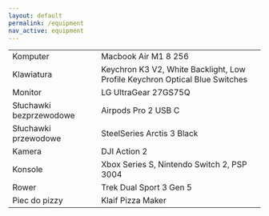 ```yaml
---
layout: default
permalink: /equipment
nav_active: equipment
---
```


<div id="content">
    <table>
        <tr>
            <td>Komputer</td><td>Macbook Air M1 8 256</td>
        </tr>
        <tr>
            <td>Klawiatura</td><td>Keychron K3 V2, White Backlight, Low Profile Keychron Optical Blue Switches</td>
        </tr>
        <tr>
            <td>Monitor</td><td>LG UltraGear 27GS75Q</td>
        </tr>
        <tr>
            <td>Słuchawki bezprzewodowe</td><td>Airpods Pro 2 USB C</td>
        </tr>
        <tr>
            <td>Słuchawki przewodowe</td><td>SteelSeries Arctis 3 Black</td>
        </tr>
        <tr>
            <td>Kamera</td><td>DJI Action 2</td>
        </tr>
        <tr>
            <td>Konsole</td><td>Xbox Series S, Nintendo Switch 2, PSP 3004</td>
        </tr>
        <tr>
            <td>Rower</td><td>Trek Dual Sport 3 Gen 5</td>
        </tr>
        <tr>
            <td>Piec do pizzy</td><td>Klaif Pizza Maker</td>
        </tr>
    </table>
</div>